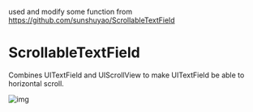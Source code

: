 used and modify some function from https://github.com/sunshuyao/ScrollableTextField

# ScrollableTextField

Combines UITextField and UIScrollView to make UITextField be able to horizontal scroll.

![img](https://github.com/tranthanhvu/ScrollableTextField/blob/master/LDemo.gif)
